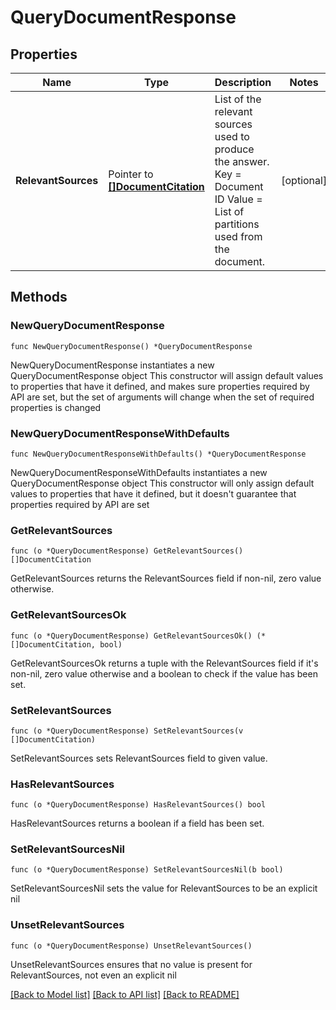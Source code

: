 # QueryDocumentResponse

## Properties

Name | Type | Description | Notes
------------ | ------------- | ------------- | -------------
**RelevantSources** | Pointer to [**[]DocumentCitation**](DocumentCitation.md) | List of the relevant sources used to produce the answer.  Key &#x3D; Document ID  Value &#x3D; List of partitions used from the document. | [optional] 

## Methods

### NewQueryDocumentResponse

`func NewQueryDocumentResponse() *QueryDocumentResponse`

NewQueryDocumentResponse instantiates a new QueryDocumentResponse object
This constructor will assign default values to properties that have it defined,
and makes sure properties required by API are set, but the set of arguments
will change when the set of required properties is changed

### NewQueryDocumentResponseWithDefaults

`func NewQueryDocumentResponseWithDefaults() *QueryDocumentResponse`

NewQueryDocumentResponseWithDefaults instantiates a new QueryDocumentResponse object
This constructor will only assign default values to properties that have it defined,
but it doesn't guarantee that properties required by API are set

### GetRelevantSources

`func (o *QueryDocumentResponse) GetRelevantSources() []DocumentCitation`

GetRelevantSources returns the RelevantSources field if non-nil, zero value otherwise.

### GetRelevantSourcesOk

`func (o *QueryDocumentResponse) GetRelevantSourcesOk() (*[]DocumentCitation, bool)`

GetRelevantSourcesOk returns a tuple with the RelevantSources field if it's non-nil, zero value otherwise
and a boolean to check if the value has been set.

### SetRelevantSources

`func (o *QueryDocumentResponse) SetRelevantSources(v []DocumentCitation)`

SetRelevantSources sets RelevantSources field to given value.

### HasRelevantSources

`func (o *QueryDocumentResponse) HasRelevantSources() bool`

HasRelevantSources returns a boolean if a field has been set.

### SetRelevantSourcesNil

`func (o *QueryDocumentResponse) SetRelevantSourcesNil(b bool)`

 SetRelevantSourcesNil sets the value for RelevantSources to be an explicit nil

### UnsetRelevantSources
`func (o *QueryDocumentResponse) UnsetRelevantSources()`

UnsetRelevantSources ensures that no value is present for RelevantSources, not even an explicit nil

[[Back to Model list]](../README.md#documentation-for-models) [[Back to API list]](../README.md#documentation-for-api-endpoints) [[Back to README]](../README.md)


